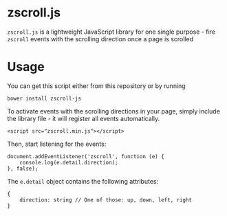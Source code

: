 # zscroll.js

`zscroll.js` is a lightweight JavaScript library for one single purpose - fire `zscroll` events with the scrolling direction once a page is scrolled

# Usage

You can get this script either from this repository or by running 

    bower install zscroll-js

To activate events with the scrolling directions in your page, simply include the library file - it will register all events automatically.

    <script src="zscroll.min.js"></script>

Then, start listening for the events:

    document.addEventListener('zscroll', function (e) {
        console.log(e.detail.direction);
    }, false);

The `e.detail` object contains the following attributes:

    {
        direction: string // One of those: up, down, left, right
    }
